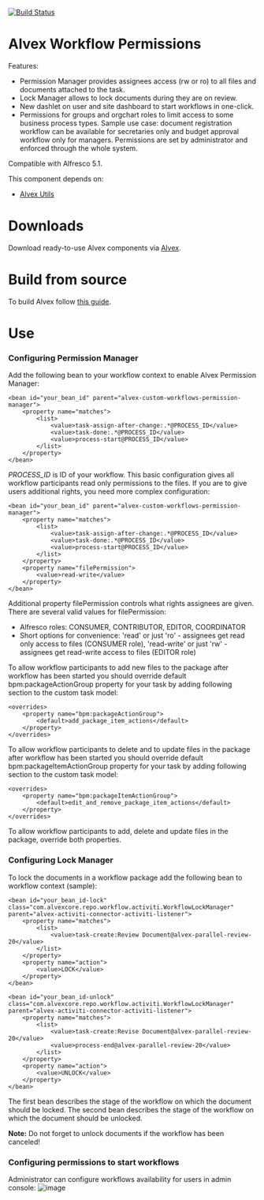 [![Build Status](https://travis-ci.org/ITDSystems/alvex-workflow-permissions.svg?branch=master)](https://travis-ci.org/ITDSystems/alvex-workflow-permissions)

Alvex Workflow Permissions
========================

Features:
* Permission Manager provides assignees access (rw or ro) to all files and documents attached to the task.
* Lock Manager allows to lock documents during they are on review.
* New dashlet on user and site dashboard to start workflows in one-click.
* Permissions for groups and orgchart roles to limit access to some business process types. Sample use case: document registration workflow can be available for secretaries only and budget approval workflow only for managers. Permissions are set by administrator and enforced through the whole system.

Compatible with Alfresco 5.1.

This component depends on:
* [Alvex Utils](https://github.com/ITDSystems/alvex-utils)

# Downloads

Download ready-to-use Alvex components via [Alvex](https://github.com/ITDSystems/alvex#downloads).

# Build from source

To build Alvex follow [this guide](https://github.com/ITDSystems/alvex#build-component-from-source).

# Use

### Configuring Permission Manager

Add the following bean to your workflow context to enable Alvex Permission Manager:
```
<bean id="your_bean_id" parent="alvex-custom-workflows-permission-manager">
	<property name="matches">
		<list>
			<value>task-assign-after-change:.*@PROCESS_ID</value>
			<value>task-done:.*@PROCESS_ID</value>
			<value>process-start@PROCESS_ID</value>
		</list>
	</property>
</bean>
```

*PROCESS_ID* is ID of your workflow. This basic configuration gives all workflow participants read only permissions to the files. If you are to give users additional rights, you need more complex configuration:
```
<bean id="your_bean_id" parent="alvex-custom-workflows-permission-manager">
	<property name="matches">
		<list>
			<value>task-assign-after-change:.*@PROCESS_ID</value>
			<value>task-done:.*@PROCESS_ID</value>
			<value>process-start@PROCESS_ID</value>
		</list>
	</property>
	<property name="filePermission">
		<value>read-write</value>
	</property>
</bean>
```

Additional property filePermission controls what rights assignees are given. There are several valid values for filePermission:
* Alfresco roles: CONSUMER, CONTRIBUTOR, EDITOR, COORDINATOR
* Short options for convenience: 'read' or just 'ro' - assignees get read only access to files (CONSUMER role), 'read-write' or just 'rw' - assignees get read-write access to files (EDITOR role)

To allow workflow participants to add new files to the package after workflow has been started you should override default bpm:packageActionGroup property for your task by adding following section to the custom task model:
```
<overrides>
	<property name="bpm:packageActionGroup">
		<default>add_package_item_actions</default>
	</property>
</overrides>
```

To allow workflow participants to delete and to update files in the package after workflow has been started you should override default bpm:packageItemActionGroup property for your task by adding following section to the custom task model:
```
<overrides>
	<property name="bpm:packageItemActionGroup">
		<default>edit_and_remove_package_item_actions</default>
	</property>
</overrides>
```

To allow workflow participants to add, delete and update files in the package, override both properties.

### Configuring Lock Manager

To lock the documents in a workflow package add the following bean to workflow context (sample):
```
<bean id="your_bean_id-lock" class="com.alvexcore.repo.workflow.activiti.WorkflowLockManager" parent="alvex-activiti-connector-activiti-listener">
	<property name="matches">
		<list>
			<value>task-create:Review Document@alvex-parallel-review-20</value>
		</list>
	</property>
	<property name="action">
		<value>LOCK</value>
	</property>
</bean>

<bean id="your_bean_id-unlock" class="com.alvexcore.repo.workflow.activiti.WorkflowLockManager" parent="alvex-activiti-connector-activiti-listener">
	<property name="matches">
		<list>
			<value>task-create:Revise Document@alvex-parallel-review-20</value>
			<value>process-end@alvex-parallel-review-20</value>
		</list>
	</property>
	<property name="action">
		<value>UNLOCK</value>
	</property>
</bean>
```

The first bean describes the stage of the workflow on which the document should be locked. The second bean describes the stage of the workflow on which the document should be unlocked.

**Note:** Do not forget to unlock documents if the workflow has been canceled!


### Configuring permissions to start workflows

Administrator can configure workflows availability for users in admin console:
![image](http://docs.alvexcore.com/en-US/Alvex/2.1/html-single/Admin_Guide/images/img24.png)
